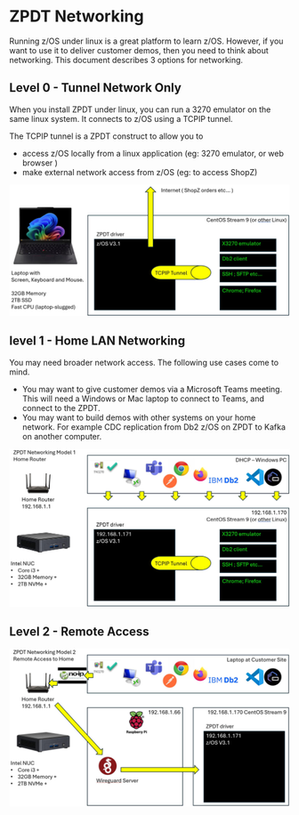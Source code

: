 # ZPDT Networking

Running z/OS under linux is a great platform to learn z/OS.
However, if you want to use it to deliver customer demos, then you need to think about networking.
This document describes 3 options for networking.

## Level 0 - Tunnel Network Only

When you install ZPDT under linux, you can run a 3270 emulator on the same linux system. It connects to z/OS using a TCPIP tunnel.

The TCPIP tunnel is a ZPDT construct to allow you to 
* access z/OS locally from a linux application (eg: 3270 emulator, or web browser )
* make external network access from z/OS (eg: to access ShopZ)

![network_l0](/sessions/images/network_l0.JPG)


## level 1 - Home LAN Networking

You may need broader network access. The following use cases come to mind.
* You may want to give customer demos via a Microsoft Teams meeting. This will need a Windows or Mac laptop to connect to Teams, and connect to the ZPDT.
* You may want to build demos with other systems on your home network. For example CDC replication from Db2 z/OS on ZPDT to Kafka on another computer.


![network_l1](/sessions/images/network_l1.JPG)

## Level 2 - Remote Access


![network_l2](/sessions/images/network_l2.JPG)

